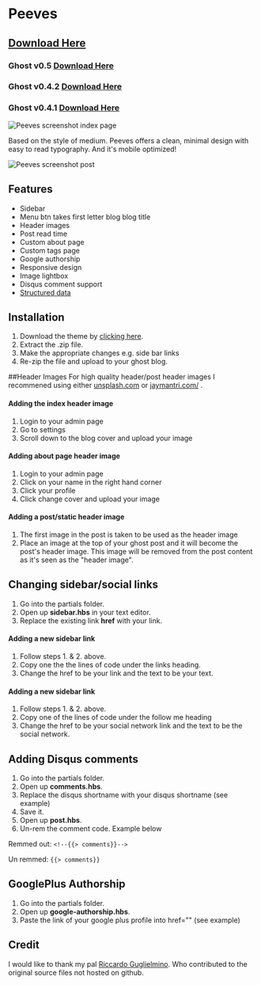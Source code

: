 # Peeves

## [Download Here](https://github.com/mholland1337/Peeves/releases/latest)
### Ghost v0.5 [Download Here](https://github.com/mholland1337/Peeves/releases/latest) 
### Ghost v0.4.2 [Download Here](https://github.com/mholland1337/Peeves/releases/tag/v2.1.2) 
### Ghost v0.4.1 [Download Here](https://github.com/mholland1337/Peeves/releases/tag/v1.0.6) 

![Peeves screenshot index page](https://bff4d6e4f60bfb233ad43d411f0c7a2f9118f658.googledrive.com/host/0B3-IFpi4iZ9TVE16MU1zNWV3WDQ/peeves-index.png)

Based on the style of medium. Peeves offers a clean, minimal design with easy to read typography. And it's mobile optimized!

![Peeves screenshot post](https://bff4d6e4f60bfb233ad43d411f0c7a2f9118f658.googledrive.com/host/0B3-IFpi4iZ9TVE16MU1zNWV3WDQ/peeves-post.png)

## Features
* Sidebar
* Menu btn takes first letter blog blog title
* Header images
* Post read time
* Custom about page
* Custom tags page
* Google authorship
* Responsive design
* Image lightbox
* Disqus comment support
* [Structured data](http://www.google.com/webmasters/tools/richsnippets?q=http%3A%2F%2Fmaxholland.me%2Fpeeves-update-2-1-0%2F)

## Installation
1. Download the theme by [clicking here](https://github.com/mholland1337/Peeves/releases/latest).
2. Extract the .zip file.
3. Make the appropriate changes e.g. side bar links
4. Re-zip the file and upload to your ghost blog.

##Header Images
For high quality header/post header images I recommened using either [unsplash.com](http://unsplash.com/) or [jaymantri.com/](http://jaymantri.com/) .

#### Adding the index header image
1. Login to your admin page
2. Go to settings
3. Scroll down to the blog cover and upload your image

#### Adding about page header image
1. Login to your admin page
2. Click on your name in the right hand corner
3. Click your profile
4. Click change cover and upload your image

#### Adding a post/static header image
1. The first image in the post is taken to be used as the header image
2. Place an image at the top of your ghost post and it will become the post's header image. This image will be removed from the post content as it's seen as the "header image".


## Changing sidebar/social links
1. Go into the partials folder.
2. Open up **sidebar.hbs** in your text editor.
3. Replace the existing link **href** with your link.

#### Adding a new sidebar link
1. Follow steps 1. & 2. above.
2. Copy one the the lines of code under the links heading.
3. Change the href to be your link and the text to be your text.

#### Adding a new sidebar link
1. Follow steps 1. & 2. above.
2. Copy one of the lines of code under the follow me heading
3. Change the href to be your social network link and the text to be the social network.

## Adding Disqus comments
1. Go into the partials folder.
2. Open up **comments.hbs**.
3. Replace the disqus shortname with your disqus shortname (see example)
4. Save it.
5. Open up **post.hbs**.
6. Un-rem the comment code. Example below

Remmed out:
`<!--{{> comments}}-->`

Un remmed:
`{{> comments}}`

## GooglePlus Authorship
1. Go into the partials folder.
2. Open up **google-authorship.hbs**.
3. Paste the link of your google plus profile into href="" (see example)

## Credit
I would like to thank my pal [Riccardo Guglielmino](http://www.riccardoguglielmino.com/). Who contributed to the original source files not hosted on github.

